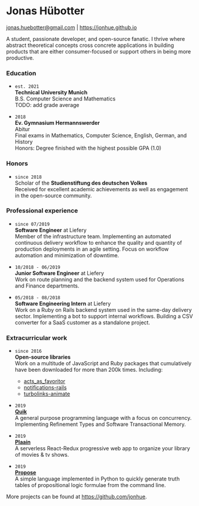 # Jonas Hübotter

jonas.huebotter@gmail.com | https://jonhue.github.io

A student, passionate developer, and open-source fanatic. I thrive where
abstract theoretical concepts cross concrete applications in building products
that are either consumer-focused or support others in being more productive.

### Education

*
    `est. 2021`  
    **Technical University Munich**  
    B.S. Computer Science and Mathematics  
    TODO: add grade average

*
    `2018`  
    **Ev. Gymnasium Hermannswerder**  
    Abitur  
    Final exams in Mathematics, Computer Science, English, German, and History  
    Honors: Degree finished with the highest possible GPA (1.0)

### Honors

*
    `since 2018`  
    Scholar of the **Studienstiftung des deutschen Volkes**  
    Received for excellent academic achievements as well as engagement in the
    open-source community.

### Professional experience

*
    `since 07/2019`  
    **Software Engineer** at Liefery  
    Member of the infrastructure team. Implementing an automated continuous
    delivery workflow to enhance the quality and quantity of production
    deployments in an agile setting. Focus on workflow automation and
    minimization of downtime.

*
    `10/2018 - 06/2019`  
    **Junior Software Engineer** at Liefery  
    Work on route planning and the backend system used for Operations and
    Finance departments.

*
    `05/2018 - 08/2018`  
    **Software Engineering Intern** at Liefery  
    Work on a Ruby on Rails backend system used in the same-day delivery sector.
    Implementing a bot to support internal workflows. Building a CSV converter
    for a SaaS customer as a standalone project.

### Extracurricular work

*
    `since 2016`  
    **Open-source libraries**  
    Work on a multitude of JavaScript and Ruby packages that cumulatively have
    been downloaded for more than 200k times. Including:
    * [acts_as_favoritor](https://github.com/jonhue/acts_as_favoritor)
    * [notifications-rails](https://github.com/jonhue/notifications-rails)
    * [turbolinks-animate](https://github.com/jonhue/turbolinks-animate)

*
    `2019`  
    [**Quik**](https://github.com/quik-lang/quik)  
    A general purpose programming language with a focus on concurrency.
    Implementing Refinement Types and Software Transactional Memory.

*
    `2019`  
    [**Plaain**](https://jonhue.github.io/plaain)  
    A serverless React-Redux progressive web app to organize your library of
    movies & tv shows.

*
    `2019`  
    [**Propose**](https://github.com/jonhue/propose)  
    A simple language implemented in Python to quickly generate truth tables of
    propositional logic formulae from the command line.

More projects can be found at https://github.com/jonhue.
